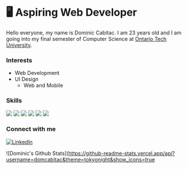 # 🖥 Aspiring Web Developer
Hello everyone, my name is Dominic Cabitac. I am 23 years old and I am going into my final semester of Computer Science at [Ontario Tech University](https://ontariotechu.ca). 

### Interests
- Web Development
- UI Design
  - Web and Mobile

### Skills
<img src="https://img.shields.io/badge/HTML-%23239120.svg?&style=flat-square&logo=html5&logoColor=white"> <img src="https://img.shields.io/badge/CSS-%23239120.svg?&style=flat-square&logo=css3&logoColor=white"> <img src="https://img.shields.io/badge/Javascript-%23F7DF1E.svg?&style=flat-square&logo=javascript&logoColor=yellow&labelColor=black"> <img src="https://img.shields.io/badge/React-%2361DAFB.svg?&style=flat-square&logo=react&logoColor=white"> <img src="https://img.shields.io/badge/Python-%233776AB.svg?&style=flat-square&logo=python&logoColor=white"> <img src="https://img.shields.io/badge/C++-%2300599C.svg?&style=flat-square&logo=c%2B%2B&logoColor=white">

### Connect with me
<a href="https://www.linkedin.com/in/dominic-cabitac/"><img src="https://img.shields.io/badge/LinkedIn-%230077B5.svg?&style=flat-square&logo=linkedin&logoColor=white" alt="LinkedIn"></a>

![Dominic's Github Stats](https://github-readme-stats.vercel.app/api?username=domcabitac&theme=tokyonight&show_icons=true
